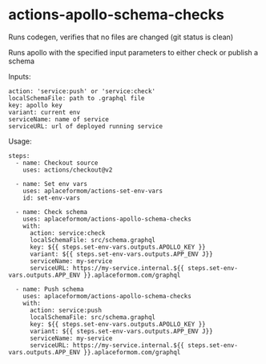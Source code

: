 # actions-apollo-schema-checks

Runs codegen, verifies that no files are changed (git status is clean)

Runs apollo with the specified input parameters to either check or publish a schema

Inputs:
```
action: 'service:push' or 'service:check'
localSchemaFile: path to .graphql file
key: apollo key
variant: current env
serviceName: name of service
serviceURL: url of deployed running service
```

Usage:
```
steps:
  - name: Checkout source
    uses: actions/checkout@v2

  - name: Set env vars
    uses: aplaceformom/actions-set-env-vars
    id: set-env-vars

  - name: Check schema
    uses: aplaceformom/actions-apollo-schema-checks
    with:
      action: service:check
      localSchemaFile: src/schema.graphql
      key: ${{ steps.set-env-vars.outputs.APOLLO_KEY }}
      variant: ${{ steps.set-env-vars.outputs.APP_ENV J}}
      serviceName: my-service
      serviceURL: https://my-service.internal.${{ steps.set-env-vars.outputs.APP_ENV }}.aplaceformom.com/graphql

  - name: Push schema
    uses: aplaceformom/actions-apollo-schema-checks
    with:
      action: service:push
      localSchemaFile: src/schema.graphql
      key: ${{ steps.set-env-vars.outputs.APOLLO_KEY }}
      variant: ${{ steps.set-env-vars.outputs.APP_ENV J}}
      serviceName: my-service
      serviceURL: https://my-service.internal.${{ steps.set-env-vars.outputs.APP_ENV }}.aplaceformom.com/graphql
```
